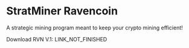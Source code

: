 # StratMiner Ravencoin
A strategic mining program meant to keep your crypto mining efficient!


Download RVN V.1: LINK_NOT_FINISHED
